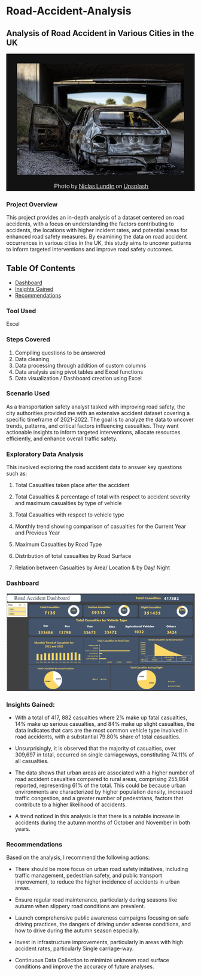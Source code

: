 # Road-Accident-Analysis

## Analysis of Road Accident in Various Cities in the UK

![](intro_image.jpg) 

### Project Overview 
This project provides an in-depth analysis of a dataset centered on road accidents, with a focus on understanding the factors contributing to accidents, the locations with higher incident rates, and potential areas for enhanced road safety measures. By examining the data on road accident occurrences in various cities in the UK, this study aims to uncover patterns to inform targeted interventions and improve road safety outcomes.

## Table Of Contents
- [Dashboard](#dashboard)
- [Insights Gained](#insights-gained)
- [Recommendations](#recommendations)
  
### Tool Used
Excel

### Steps Covered
1. Compiling questions to be answered
2. Data cleaning
3. Data processing through addition of custom columns
4. Data analysis using pivot tables and Excel functions
5. Data visualization / Dashboard creation using Excel


### Scenario Used
As a transportation safety analyst tasked with improving road safety, the city authorities provided me with an extensive accident dataset covering a specific timeframe of 2021-2022. The goal is to analyze the data to uncover trends, patterns, and critical factors influencing casualties. They want actionable insights to inform targeted interventions, allocate resources efficiently, and enhance overall traffic safety.


### Exploratory Data Analysis 
This involved exploring the road accident data to answer key questions such as: 


1. Total Casualties taken place after the accident

2. Total Casualties & percentage of total with respect to accident severity and maximum casualties by type of vehicle

3. Total Casualties with respect to vehicle type

4. Monthly trend showing comparison of casualties for the Current Year and Previous Year

5. Maximum Casualties by Road Type

6. Distribution of total casualties by Road Surface

7. Relation between Casualties by Area/ Location & by Day/ Night

### Dashboard
![](Road_accident_dashboard.png)

### Insights Gained:

- With a total of 417, 882 casualties where 2% make up fatal casualties, 14% make up serious casualties, and 84% make up slight casualties, the data indicates that cars are the most common vehicle type involved in road accidents, with a substantial 79.80% share of total casualties.

- Unsurprisingly, it is observed that the majority of casualties, over 309,697 in total, occurred on single carriageways, constituting 74.11% of all casualties.
               
- The data shows that urban areas are associated with a higher number of road accident casualties compared to rural areas, comprising 255,864 reported, representing 61% of the total.
This could be because urban environments are characterized by higher population density, increased traffic congestion, and a greater number of pedestrians, factors that contribute to a higher likelihood of accidents.

- A trend noticed in this analysis is that there is a notable increase in accidents during the autumn months of October and November in both years. 


### Recommendations 
Based on the analysis, I recommend the following actions:

- There should be more focus on urban road safety initiatives, including traffic management, pedestrian safety, and public transport improvement, to reduce the higher incidence of accidents in urban areas.

- Ensure regular road maintenance, particularly during seasons like autumn when slippery road conditions are prevalent. 

- Launch comprehensive public awareness campaigns focusing on safe driving practices, the dangers of driving under adverse conditions, and how to drive during the autumn season especially.

- Invest in infrastructure improvements, particularly in areas with high accident rates, particularly Single carriage-way.

- Continuous Data Collection to minimize unknown road surface conditions and improve the accuracy of future analyses.




